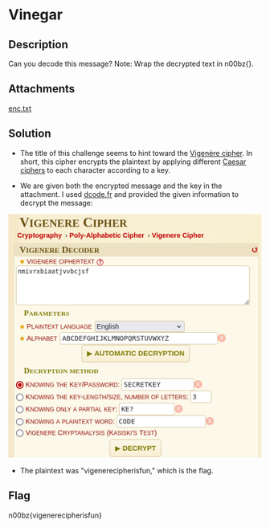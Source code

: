 # Vinegar

## Description

Can you decode this message? Note: Wrap the decrypted text in n00bz{}.

## Attachments

[enc.txt](attachments/enc.txt)

## Solution

- The title of this challenge seems to hint toward the
[Vigenère cipher](https://en.wikipedia.org/wiki/Vigen%C3%A8re_cipher). In short, this
cipher encrypts the plaintext by applying different
[Caesar ciphers](https://en.wikipedia.org/wiki/Caesar_cipher) to each character according
to a key.

- We are given both the encrypted message and the key in the attachment. I used
[dcode.fr](https://www.dcode.fr/vigenere-cipher) and provided the given information
to decrypt the message:

![dcode.fr screenshot](dcode-screenshot.png)

- The plaintext was "vigenerecipherisfun," which is the flag.

## Flag

n00bz{vigenerecipherisfun}
